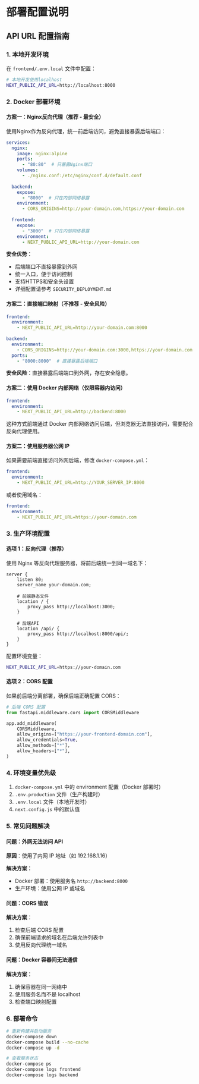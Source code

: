 # 部署配置说明

## API URL 配置指南

### 1. 本地开发环境

在 `frontend/.env.local` 文件中配置：

```bash
# 本地开发使用localhost
NEXT_PUBLIC_API_URL=http://localhost:8000
```

### 2. Docker 部署环境

#### 方案一：Nginx反向代理（推荐 - 最安全）

使用Nginx作为反向代理，统一前后端访问，避免直接暴露后端端口：

```yaml
services:
  nginx:
    image: nginx:alpine
    ports:
      - "80:80"  # 只暴露Nginx端口
    volumes:
      - ./nginx.conf:/etc/nginx/conf.d/default.conf
      
  backend:
    expose:
      - "8000"  # 只在内部网络暴露
    environment:
      - CORS_ORIGINS=http://your-domain.com,https://your-domain.com
      
  frontend:
    expose:
      - "3000"  # 只在内部网络暴露
    environment:
      - NEXT_PUBLIC_API_URL=http://your-domain.com
```

**安全优势**：
- 后端端口不直接暴露到外网
- 统一入口，便于访问控制
- 支持HTTPS和安全头设置
- 详细配置请参考 `SECURITY_DEPLOYMENT.md`

#### 方案二：直接端口映射（不推荐 - 安全风险）

```yaml
frontend:
  environment:
    - NEXT_PUBLIC_API_URL=http://your-domain.com:8000
    
backend:
  environment:
    - CORS_ORIGINS=http://your-domain.com:3000,https://your-domain.com:3000
  ports:
    - "8000:8000"  # 直接暴露后端端口
```

**安全风险**：直接暴露后端端口到外网，存在安全隐患。

#### 方案二：使用 Docker 内部网络（仅限容器内访问）

```yaml
frontend:
  environment:
    - NEXT_PUBLIC_API_URL=http://backend:8000
```

这种方式前端通过 Docker 内部网络访问后端，但浏览器无法直接访问，需要配合反向代理使用。

#### 方案二：使用服务器公网 IP

如果需要前端直接访问外网后端，修改 `docker-compose.yml`：

```yaml
frontend:
  environment:
    - NEXT_PUBLIC_API_URL=http://YOUR_SERVER_IP:8000
```

或者使用域名：

```yaml
frontend:
  environment:
    - NEXT_PUBLIC_API_URL=https://your-domain.com
```

### 3. 生产环境配置

#### 选项 1：反向代理（推荐）

使用 Nginx 等反向代理服务器，将前后端统一到同一域名下：

```nginx
server {
    listen 80;
    server_name your-domain.com;
    
    # 前端静态文件
    location / {
        proxy_pass http://localhost:3000;
    }
    
    # 后端API
    location /api/ {
        proxy_pass http://localhost:8000/api/;
    }
}
```

配置环境变量：
```bash
NEXT_PUBLIC_API_URL=https://your-domain.com
```

#### 选项 2：CORS 配置

如果前后端分离部署，确保后端正确配置 CORS：

```python
# 后端 CORS 配置
from fastapi.middleware.cors import CORSMiddleware

app.add_middleware(
    CORSMiddleware,
    allow_origins=["https://your-frontend-domain.com"],
    allow_credentials=True,
    allow_methods=["*"],
    allow_headers=["*"],
)
```

### 4. 环境变量优先级

1. `docker-compose.yml` 中的 environment 配置（Docker 部署时）
2. `.env.production` 文件（生产构建时）
3. `.env.local` 文件（本地开发时）
4. `next.config.js` 中的默认值

### 5. 常见问题解决

#### 问题：外网无法访问 API

**原因**：使用了内网 IP 地址（如 192.168.1.16）

**解决方案**：
- Docker 部署：使用服务名 `http://backend:8000`
- 生产环境：使用公网 IP 或域名

#### 问题：CORS 错误

**解决方案**：
1. 检查后端 CORS 配置
2. 确保前端请求的域名在后端允许列表中
3. 使用反向代理统一域名

#### 问题：Docker 容器间无法通信

**解决方案**：
1. 确保容器在同一网络中
2. 使用服务名而不是 localhost
3. 检查端口映射配置

### 6. 部署命令

```bash
# 重新构建并启动服务
docker-compose down
docker-compose build --no-cache
docker-compose up -d

# 查看服务状态
docker-compose ps
docker-compose logs frontend
docker-compose logs backend
```
